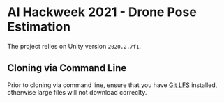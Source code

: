 # AI Hackweek 2021 - Drone Pose Estimation

The project relies on Unity version `2020.2.7f1`.

## Cloning via Command Line

Prior to cloning via command line, ensure that you have [Git LFS](https://docs.github.com/en/github/managing-large-files/installing-git-large-file-storage) installed, otherwise large files will not download correclty.
